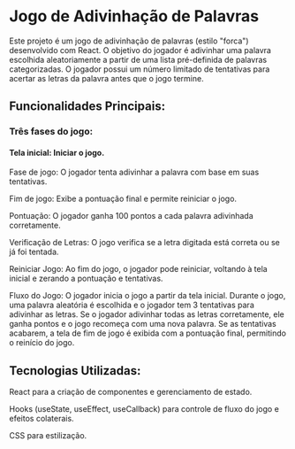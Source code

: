 <h1>Jogo de Adivinhação de Palavras</h1>
<p>Este projeto é um jogo de adivinhação de palavras (estilo "forca") desenvolvido com React. O objetivo do jogador é adivinhar uma palavra escolhida aleatoriamente a partir de uma lista pré-definida de palavras categorizadas. O jogador possui um número limitado de tentativas para acertar as letras da palavra antes que o jogo termine.</p>

<h2>Funcionalidades Principais:</h2>
<h3>Três fases do jogo:</h3>
<h4>Tela inicial: Iniciar o jogo.</h4>
<p>Fase de jogo: O jogador tenta adivinhar a palavra com base em suas tentativas.</p>
<p>Fim de jogo: Exibe a pontuação final e permite reiniciar o jogo.</p>
<p>Pontuação: O jogador ganha 100 pontos a cada palavra adivinhada corretamente.</p>
<p>Verificação de Letras: O jogo verifica se a letra digitada está correta ou se já foi tentada.</p>
<p>Reiniciar Jogo: Ao fim do jogo, o jogador pode reiniciar, voltando à tela inicial e zerando a pontuação e tentativas.</p>
Fluxo do Jogo:
O jogador inicia o jogo a partir da tela inicial.
Durante o jogo, uma palavra aleatória é escolhida e o jogador tem 3 tentativas para adivinhar as letras.
Se o jogador adivinhar todas as letras corretamente, ele ganha pontos e o jogo recomeça com uma nova palavra.
Se as tentativas acabarem, a tela de fim de jogo é exibida com a pontuação final, permitindo o reinício do jogo.</p>
<h2>Tecnologias Utilizadas:</h2>
<p>React para a criação de componentes e gerenciamento de estado.</p>
<p>Hooks (useState, useEffect, useCallback) para controle de fluxo do jogo e efeitos colaterais.</p>
<p>CSS para estilização.</p>
 
